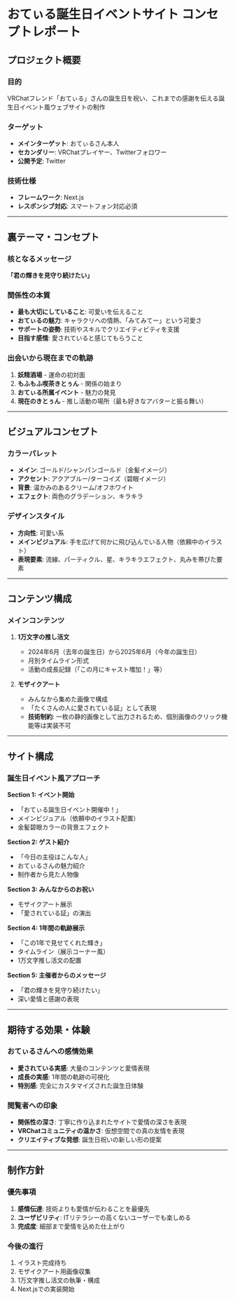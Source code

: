 # おてぃる誕生日イベントサイト コンセプトレポート

## プロジェクト概要

### 目的

VRChatフレンド「おてぃる」さんの誕生日を祝い、これまでの感謝を伝える誕生日イベント風ウェブサイトの制作

### ターゲット

- **メインターゲット**: おてぃるさん本人
- **セカンダリー**: VRChatプレイヤー、Twitterフォロワー
- **公開予定**: Twitter

### 技術仕様

- **フレームワーク**: Next.js
- **レスポンシブ対応**: スマートフォン対応必須

---

## 裏テーマ・コンセプト

### 核となるメッセージ

**「君の輝きを見守り続けたい」**

### 関係性の本質

- **最も大切にしていること**: 可愛いを伝えること
- **おてぃるの魅力**: キャラクリへの情熱、「みてみてー」という可愛さ
- **サポートの姿勢**: 技術やスキルでクリエイティビティを支援
- **目指す感情**: 愛されていると感じてもらうこと

### 出会いから現在までの軌跡

1. **妖精酒場** - 運命の初対面
2. **もふもふ喫茶きとぅん** - 関係の始まり
3. **おてぃる所属イベント** - 魅力の発見
4. **現在のきとぅん** - 推し活動の場所（最も好きなアバターと振る舞い）

---

## ビジュアルコンセプト

### カラーパレット

- **メイン**: ゴールド/シャンパンゴールド（金髪イメージ）
- **アクセント**: アクアブルー/ターコイズ（碧眼イメージ）
- **背景**: 温かみのあるクリーム/オフホワイト
- **エフェクト**: 両色のグラデーション、キラキラ

### デザインスタイル

- **方向性**: 可愛い系
- **メインビジュアル**: 手を広げて何かに飛び込んでいる人物（依頼中のイラスト）
- **表現要素**: 流線、パーティクル、星、キラキラエフェクト、丸みを帯びた要素

---

## コンテンツ構成

### メインコンテンツ

1. **1万文字の推し活文**

   - 2024年6月（去年の誕生日）から2025年6月（今年の誕生日）
   - 月別タイムライン形式
   - 活動の成長記録（「この月にキャスト増加！」等）

2. **モザイクアート**
   - みんなから集めた画像で構成
   - 「たくさんの人に愛されている証」として表現
   - **技術制約**: 一枚の静的画像として出力されるため、個別画像のクリック機能等は実装不可

---

## サイト構成

### 誕生日イベント風アプローチ

**Section 1: イベント開始**

- 「おてぃる誕生日イベント開催中！」
- メインビジュアル（依頼中のイラスト配置）
- 金髪碧眼カラーの背景エフェクト

**Section 2: ゲスト紹介**

- 「今日の主役はこんな人」
- おてぃるさんの魅力紹介
- 制作者から見た人物像

**Section 3: みんなからのお祝い**

- モザイクアート展示
- 「愛されている証」の演出

**Section 4: 1年間の軌跡展示**

- 「この1年で見せてくれた輝き」
- タイムライン（展示コーナー風）
- 1万文字推し活文の配置

**Section 5: 主催者からのメッセージ**

- 「君の輝きを見守り続けたい」
- 深い愛情と感謝の表現

---

## 期待する効果・体験

### おてぃるさんへの感情効果

- **愛されている実感**: 大量のコンテンツと愛情表現
- **成長の実感**: 1年間の軌跡の可視化
- **特別感**: 完全にカスタマイズされた誕生日体験

### 閲覧者への印象

- **関係性の深さ**: 丁寧に作り込まれたサイトで愛情の深さを表現
- **VRChatコミュニティの温かさ**: 仮想空間での真の友情を表現
- **クリエイティブな発想**: 誕生日祝いの新しい形の提案

---

## 制作方針

### 優先事項

1. **感情伝達**: 技術よりも愛情が伝わることを最優先
2. **ユーザビリティ**: ITリテラシーの高くないユーザーでも楽しめる
3. **完成度**: 細部まで愛情を込めた仕上がり

### 今後の進行

1. イラスト完成待ち
2. モザイクアート用画像収集
3. 1万文字推し活文の執筆・構成
4. Next.jsでの実装開始
